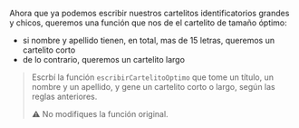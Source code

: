 Ahora que ya podemos escribir nuestros cartelitos identificatorios grandes y chicos, queremos una función que nos de el cartelito de tamaño óptimo: 

* si nombre y apellido tienen, en total, mas de 15 letras, queremos un cartelito corto
* de lo contrario, queremos un cartelito largo

> Escrbí la función `escribirCartelitoOptimo` que tome un título, un nombre y un apellido, y gene un cartelito corto o largo, según las reglas anteriores. 
> 
> :warning: No modifiques la función original. 